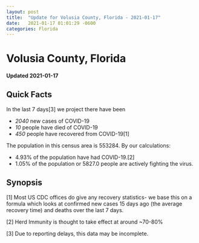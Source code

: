```yaml
---
layout: post
title:  "Update for Volusia County, Florida - 2021-01-17"
date:   2021-01-17 01:01:29 -0600
categories: Florida
---
```


# Volusia County, Florida
#### Updated 2021-01-17

## Quick Facts

In the last 7 days[3] we project there have been
- *2040* new cases of COVID-19
- *10* people have died of COVID-19
- *450* people have recovered from COVID-19[1]

The population in this census area is 553284. By our calculations:
- 4.93% of the population have had COVID-19.[2]
- 1.05% of the population or 5827.0 people are actively fighting the virus.

## Synopsis




[1] Most US CDC offices do give any recovery statistics- we base this on a formula which looks at confirmed new cases
15 days ago (the average recovery time) and deaths over the last 7 days.

[2] Herd Immunity is thought to take effect at around ~70-80%

[3] Due to reporting delays, this data may be incomplete.
 
    
